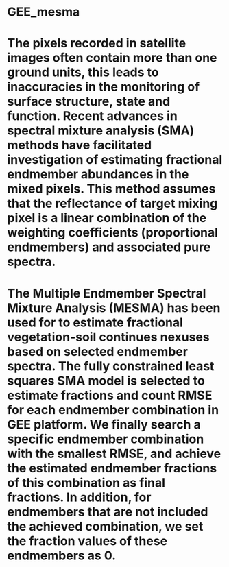 # GEE_mesma

# The pixels recorded in satellite images often contain more than one ground units, this leads to inaccuracies in the monitoring of surface structure, state and function. Recent advances in spectral mixture analysis (SMA) methods have facilitated investigation of estimating fractional endmember abundances in the mixed pixels. This method assumes that the reflectance of target mixing pixel is a linear combination of the weighting coefficients (proportional endmembers) and associated pure spectra.

# The Multiple Endmember Spectral Mixture Analysis (MESMA) has been used for to estimate fractional vegetation-soil continues nexuses based on selected endmember spectra. The fully constrained least squares SMA model is selected to estimate fractions and count RMSE for each endmember combination in GEE platform. We finally search a specific endmember combination with the smallest RMSE, and achieve the estimated endmember fractions of this combination as final fractions. In addition, for endmembers that are not included the achieved combination, we set the fraction values of these endmembers as 0. 

